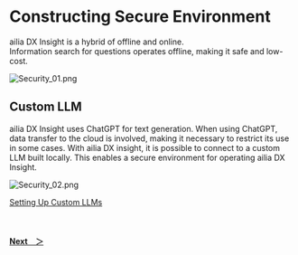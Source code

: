 # Constructing Secure Environment
ailia DX Insight is a hybrid of offline and online.<br>
Information search for questions operates offline, making it safe and low-cost.<br>

![Security_01.png](/img/Security_01.png)

## Custom LLM
ailia DX Insight uses ChatGPT for text generation. When using ChatGPT, data transfer to the cloud is involved, making it necessary to restrict its use in some cases. With ailia DX insight, it is possible to connect to a custom LLM built locally. This enables a secure environment for operating ailia DX Insight.<br>

![Security_02.png](/img/Security_02.png)


[Setting Up Custom LLMs](CustomLLM.md)

<br>

#### [Next&emsp;＞](CustomLLM.md)
